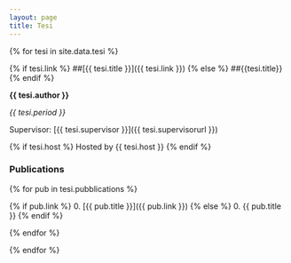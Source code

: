 ```yaml
---
layout: page
title: Tesi
---
```


{% for tesi in site.data.tesi %}

{% if tesi.link %}
##[{{ tesi.title }}]({{ tesi.link }})
{% else %}
##{{tesi.title}}
{% endif %}

**{{ tesi.author }}**

*{{ tesi.period }}*

Supervisor: [{{ tesi.supervisor }}]({{ tesi.supervisorurl }})

{% if tesi.host %}
Hosted by {{ tesi.host }}
{% endif %}

### Publications
{% for pub in tesi.pubblications %}

{% if pub.link %}
0. [{{ pub.title }}]({{ pub.link }})
{% else %}
0. {{ pub.title }}
{% endif %}

{% endfor %}

{% endfor %}
